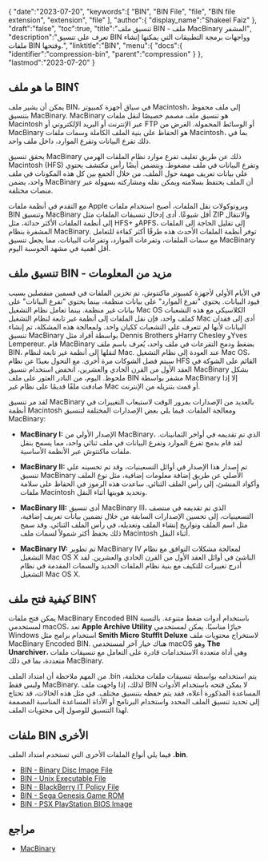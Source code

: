 {
   "date":"2023-07-20",
   "keywords":[
      "BIN",
      "BIN File",
      "file",
      "BIN file extension",
      "extension",
      "file"
   ],
   "author":{
      "display_name":"Shakeel Faiz"
   },
   "draft":"false",
   "toc":true,
   "title":"تنسيق ملف BIN - ملف MacBinary المشفر",
   "description":"تعرف على تنسيق BIN وواجهات برمجة التطبيقات التي يمكنها إنشاء ملفات BIN وفتحها.",
   "linktitle":"BIN",
   "menu":{
      "docs":{
         "identifier":"compression-bin",
         "parent":"compression"
      }
   },
   "lastmod":"2023-07-20"
}

## ما هو ملف BIN؟

يمكن أن يشير ملف BIN، في سياق أجهزة كمبيوتر Macintosh، إلى ملف محفوظ بتنسيق MacBinary. MacBinary هو تنسيق ملف مصمم خصيصًا لنقل ملفات Macintosh عبر الإنترنت أو البريد الإلكتروني أو FTP أو الوسائط المحمولة. الغرض من MacBinary هو الحفاظ على بنية الملف الكاملة وسمات ملفات Macintosh، بما في ذلك تفرع البيانات وتفرع الموارد، داخل ملف واحد.

يحقق تنسيق MacBinary ذلك عن طريق تغليف تفرع موارد نظام الملفات الهرمي Macintosh (HFS) وتفرع البيانات في ملف مضغوط. ويتضمن أيضًا رأس مكتشف يحتوي على بيانات تعريف مهمة حول الملف. من خلال الجمع بين كل هذه المكونات في ملف واحد، يضمن MacBinary أن الملف يحتفظ بسلامته ويمكن نقله ومشاركته بسهولة عبر منصات مختلفة.

مع التقدم في أنظمة ملفات Apple وبروتوكولات نقل الملفات، أصبح استخدام ملفات BIN وتنسيق MacBinary أقل شيوعًا. أدى إدخال تنسيقات الملفات مثل ZIP والانتقال إلى أنظمة الملفات الأكثر حداثة، مثل HFS+ وAPFS، إلى تقليل الحاجة إلى الملفات المشفرة بنظام MacBinary. توفر أنظمة الملفات الأحدث هذه طرقًا أكثر كفاءة للتعامل مع سمات الملفات، وتفرعات الموارد، وتفرعات البيانات، مما يجعل تنسيق MacBinary أقل أهمية في مشهد الحوسبة اليوم.

## تنسيق ملف BIN - مزيد من المعلومات

في الأيام الأولى لأجهزة كمبيوتر ماكنتوش، تم تخزين الملفات في قسمين منفصلين بسبب قيود البيانات. يحتوي "تفرع الموارد" على بيانات منظمة، بينما يحتوي "تفرع البيانات" على بيانات غير منظمة. بينما تعامل نظام التشغيل Mac OS الكلاسيكي مع هذه التشعبات كملف واحد، فإن نقل الملفات إلى أنظمة غير تابعة لنظام التشغيل Mac أدى إلى فقدان البيانات لأنها لم تتعرف على التشعبات ككيان واحد. ولمعالجة هذه المشكلة، تم إنشاء تنسيق MacBinary بواسطة أفراد مثل Dennis Brothers وHarry Chesley وYves Lempereur. قام MacBinary بضغط ودمج التفرعات في ملف واحد، يُعرف باسم ملف BIN، لنقلها إلى أنظمة غير تابعة لنظام Mac. عند العودة إلى نظام التشغيل Mac OS، سيتم فصل الشوكات مرة أخرى. مع التحول بعيدًا عن نظام HFS القائم على الشوكة في العقد الأول من القرن الحادي والعشرين، انخفض استخدام تنسيق MacBinary بشكل ملحوظ. اليوم، من النادر العثور على ملف BIN مشفر بواسطة MacBinary إلا إذا صادفت ملفًا قديمًا على نظام غير Mac أو قمت بتنزيله من الإنترنت.

لقد مر تنسيق MacBinary بالعديد من الإصدارات بمرور الوقت لاستيعاب التغييرات في أنظمة Macintosh ومعالجة الملفات. فيما يلي بعض الإصدارات المختلفة لتنسيق MacBinary:

- **MacBinary I:** الإصدار الأولي من MacBinary، الذي تم تقديمه في أواخر الثمانينات. لقد قام بدمج تفرع الموارد وتفرع البيانات في ملف ثنائي واحد، مما يسمح بنقل ملفات ماكنتوش عبر الأنظمة الأساسية.

- **MacBinary II:** تم إصدار هذا الإصدار في أوائل التسعينيات، وقد تم تحسينه على تنسيق MacBinary الأصلي عن طريق إضافة معلومات إضافية، مثل نوع الملف وأكواد المنشئ، إلى رأس الملف الثنائي. ساعدت هذه الرموز في الحفاظ على سلامة ملفات Macintosh وتحديد هويتها أثناء النقل.

- **MacBinary III:** أدى تنسيق MacBinary III، الذي تم تقديمه في منتصف التسعينيات، إلى تحسين الإصدارات السابقة من خلال تضمين بيانات تعريف إضافية، مثل اسم الملف وتواريخ إنشاء الملف وتعديله، في رأس الملف الثنائي. وقد سمح ذلك بحفظ أكثر شمولاً لسمات ملف Macintosh أثناء النقل.

- **MacBinary IV:** تم تطوير MacBinary IV لمعالجة مشكلات التوافق مع نظام التشغيل Mac OS X الناشئ في أوائل العقد الأول من القرن الحادي والعشرين. لقد أدرج تغييرات للتكيف مع بنية نظام الملفات الجديد والسمات المقدمة في نظام التشغيل Mac OS X.

## كيفية فتح ملف BIN؟

يمكن فتح ملفات MacBinary Encoded BIN باستخدام أدوات ضغط متنوعة. بالنسبة لمستخدمي macOS، تعد **Apple Archive Utility** خيارًا مناسبًا. يمكن لمستخدمي Windows استخدام برامج مثل **Smith Micro StuffIt Deluxe** لاستخراج محتويات ملف MacBinary Encoded BIN. هناك خيار آخر لمستخدمي macOS وهو **The Unarchiver**، وهي أداة متعددة الاستخدامات قادرة على التعامل مع تنسيقات ملفات متعددة، بما في ذلك MacBinary.

من المهم ملاحظة أن امتداد الملف .bin يتم استخدامه بواسطة تنسيقات ملفات مختلفة، وليس فقط MacBinary. لذلك، إذا واجهت ملف BIN لا يمكن فتحه باستخدام الأدوات المساعدة المذكورة أعلاه، فقد يتم حفظه بتنسيق مختلف. في مثل هذه الحالات، قد تحتاج إلى تحديد تنسيق الملف المحدد واستخدام البرنامج أو الأداة المساعدة المناسبة المصممة لهذا التنسيق للوصول إلى محتويات الملف.

## ملفات BIN الأخرى

فيما يلي أنواع الملفات الأخرى التي تستخدم امتداد الملف **.bin**.

- [BIN - Binary Disc Image File](/disc-and-media/bin/)
- [BIN - Unix Executable File](/executable/bin/)
- [BIN - BlackBerry IT Policy File](/settings/bin/)
- [BIN - Sega Genesis Game ROM](/game/bin/)
- [BIN - PSX PlayStation BIOS Image](/game/bin-pcsx/)

## مراجع

* [MacBinary](https://en.wikipedia.org/wiki/MacBinary)
